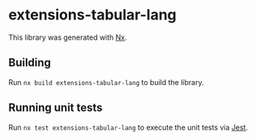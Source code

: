 <!--
SPDX-FileCopyrightText: 2023 Friedrich-Alexander-Universitat Erlangen-Nurnberg

SPDX-License-Identifier: AGPL-3.0-only
-->

# extensions-tabular-lang

This library was generated with [Nx](https://nx.dev).

## Building

Run `nx build extensions-tabular-lang` to build the library.

## Running unit tests

Run `nx test extensions-tabular-lang` to execute the unit tests via [Jest](https://jestjs.io).
